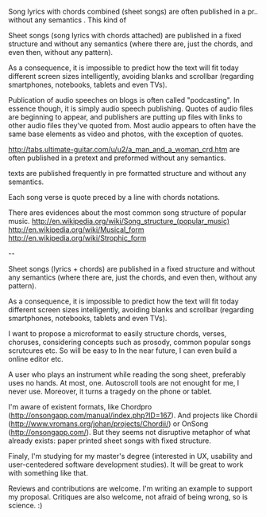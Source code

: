 Song lyrics with chords combined (sheet songs) are often published in a pr.. without any semantics
. This kind of



Sheet songs (song lyrics with chords attached) are published in a fixed structure and without any semantics (where there are, just the chords, and even then, without any pattern).

As a consequence, it is impossible to predict how the text will fit today different screen sizes intelligently, avoiding blanks and scrollbar (regarding smartphones, notebooks, tablets and even TVs).


Publication of audio speeches on blogs is often called "podcasting". In essence though, it is simply audio speech publishing. Quotes of audio files are beginning to appear, and publishers are putting up files with links to other audio files they've quoted from. Most audio appears to often have the same base elements as video and photos, with the exception of quotes.



http://tabs.ultimate-guitar.com/u/u2/a_man_and_a_woman_crd.htm
 are often published in a pretext and preformed without any semantics.

texts are published frequently in pre formatted structure and without any semantics. 

Each song verse is quote preced by a line with chords notations. 


There ares evidences about the most common song structure of popular music. 
http://en.wikipedia.org/wiki/Song_structure_(popular_music)
http://en.wikipedia.org/wiki/Musical_form
http://en.wikipedia.org/wiki/Strophic_form

--

Sheet songs (lyrics + chords) are published in a fixed structure and without any semantics (where there are, just the chords, and even then, without any pattern).

As a consequence, it is impossible to predict how the text will fit today different screen sizes intelligently, avoiding blanks and scrollbar (regarding smartphones, notebooks, tablets and even TVs).

I want to propose a microformat to easily structure chords, verses, choruses, considering concepts such as prosody, common popular songs scrutcures etc. So will be easy to 
 In the near future, I can even build a online editor etc.

A user who plays an instrument while reading the song sheet, preferably uses no hands. At most, one. Autoscroll tools are not enought for me, I never use. Moreover, it turns a tragedy on the phone or tablet.

I'm aware of existent formats, like Chordpro (http://onsongapp.com/manual/index.php?ID=167). And projects like Chordii (http://www.vromans.org/johan/projects/Chordii/) or OnSong (http://onsongapp.com/). But they seems not disruptive metaphor of what already exists: paper printed sheet songs with fixed structure.

Finaly, I'm studying for my master's degree (interested in UX, usability and user-centedered software development studies). It will be great to work with something like that.

Reviews and contributions are welcome. I'm writing an example to support my proposal. Critiques are also welcome, not afraid of being wrong, so is science. :)




